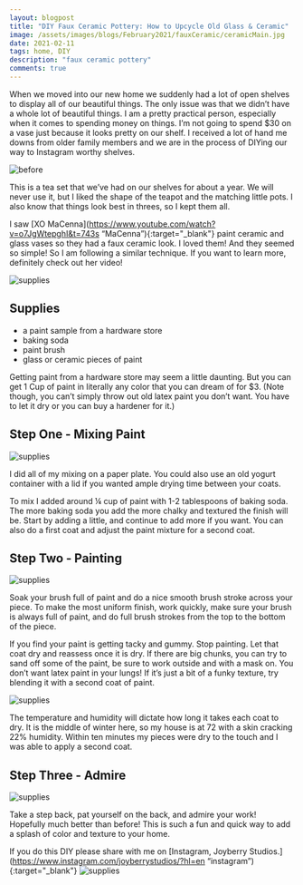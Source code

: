 ```yaml
---
layout: blogpost
title: "DIY Faux Ceramic Pottery: How to Upcycle Old Glass & Ceramic"
image: /assets/images/blogs/February2021/fauxCeramic/ceramicMain.jpg
date: 2021-02-11
tags: home, DIY
description: "faux ceramic pottery"
comments: true
---
```

When we moved into our new home we suddenly had a lot of open shelves to display all of our beautiful things. The only issue was that we didn’t have a whole lot of beautiful things. I am a pretty practical person, especially when it comes to spending money on things. I’m not going to spend $30 on a vase just because it looks pretty on our shelf. I received a lot of hand me downs from older family members and we are in the process of DIYing our way to Instagram worthy shelves.

![before](/assets/images/blogs/February2021/fauxCeramic/before.jpg)

This is a tea set that we’ve had on our shelves for about a year. We will never use it, but I liked the shape of the teapot and the matching little pots. I also know that things look best in threes, so I kept them all. 

I saw [XO MaCenna](https://www.youtube.com/watch?v=o7JgWtepghI&t=743s “MaCenna”){:target="_blank"} paint ceramic and glass vases so they had a faux ceramic look. I loved them! And they seemed so simple! So I am following a similar technique. If you want to learn more, definitely check out her video!

![supplies](/assets/images/blogs/February2021/fauxCeramic/materials.jpg)

## Supplies
* a paint sample from a hardware store
* baking soda
* paint brush
* glass or ceramic pieces of paint

Getting paint from a hardware store may seem a little daunting. But you can get 1 Cup of paint in literally any color that you can dream of for $3. (Note though, you can’t simply throw out old latex paint you don’t want. You have to let it dry or you can buy a hardener for it.)

## Step One - Mixing Paint

![supplies](/assets/images/blogs/February2021/fauxCeramic/mixPaint.jpg)

I did all of my mixing on a paper plate. You could also use an old yogurt container with a lid if you wanted ample drying time between your coats. 

To mix I added around ¼ cup of paint with 1-2 tablespoons of baking soda. The more baking soda you add the more chalky and textured the finish will be. Start by adding a little, and continue to add more if you want. You can also do a first coat and adjust the paint mixture for a second coat. 

## Step Two - Painting

![supplies](/assets/images/blogs/February2021/fauxCeramic/firstCoat.jpg)

Soak your brush full of paint and do a nice smooth brush stroke across your piece. To make the most uniform finish, work quickly, make sure your brush is always full of paint, and do full brush strokes from the top to the bottom of the piece.

If you find your paint is getting tacky and gummy. Stop painting. Let that coat dry and reassess once it is dry. If there are big chunks, you can try to sand off some of the paint, be sure to work outside and with a mask on. You don’t want latex paint in your lungs! If it’s just a bit of a funky texture, try blending it with a second coat of paint.

![supplies](/assets/images/blogs/February2021/fauxCeramic/table.jpg)

The temperature and humidity will dictate how long it takes each coat to dry. It is the middle of winter here, so my house is at 72 with a skin cracking 22% humidity. Within ten minutes my pieces were dry to the touch and I was able to apply a second coat. 

## Step Three - Admire

![supplies](/assets/images/blogs/February2021/fauxCeramic/finalClose.jpg)

Take a step back, pat yourself on the back, and admire your work! Hopefully much better than before! This is such a fun and quick way to add a splash of color and texture to your home. 

If you do this DIY please share with me on [Instagram, Joyberry Studios.](https://www.instagram.com/joyberrystudios/?hl=en “instagram”){:target="_blank"}
![supplies](/assets/images/blogs/February2021/fauxCeramic/final.jpg)
